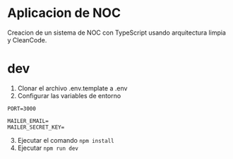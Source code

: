 # Aplicacion de NOC

Creacion de un sistema de NOC con TypeScript usando arquitectura limpia y CleanCode.


# dev

1. Clonar el archivo .env.template a .env
2. Configurar las variables de entorno

```
PORT=3000

MAILER_EMAIL=
MAILER_SECRET_KEY=

```
3. Ejecutar el comando `npm install`
4. Ejecutar `npm run dev`
